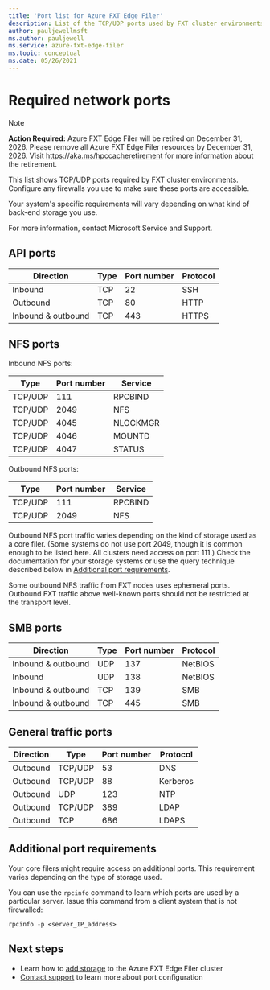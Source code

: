 ```yaml
---
title: 'Port list for Azure FXT Edge Filer'
description: List of the TCP/UDP ports used by FXT cluster environments
author: pauljewellmsft
ms.author: pauljewell
ms.service: azure-fxt-edge-filer
ms.topic: conceptual
ms.date: 05/26/2021
---
```


# Required network ports

> [!NOTE]
> **Action Required:** Azure FXT Edge Filer will be retired on December 31, 2026. Please remove all Azure FXT Edge Filer resources by December 31, 2026. Visit https://aka.ms/hpccacheretirement for more information about the retirement.

This list shows TCP/UDP ports required by FXT cluster environments. Configure any firewalls you use to make sure these ports are accessible.

Your system's specific requirements will vary depending on what kind of back-end storage you use.

For more information, contact Microsoft Service and Support.

## API ports

| Direction | Type | Port number | Protocol |
|-----------|------|-------------|----------|
| Inbound   | TCP  | 22          | SSH      |
| Outbound  | TCP  | 80          | HTTP     |
| Inbound & outbound  | TCP  | 443         | HTTPS    |

## NFS ports

Inbound NFS ports:

| Type    | Port number | Service  |
|---------|-------------|----------|
| TCP/UDP | 111         | RPCBIND  |
| TCP/UDP | 2049        | NFS      |
| TCP/UDP | 4045        | NLOCKMGR |
| TCP/UDP | 4046        | MOUNTD   |
| TCP/UDP | 4047        | STATUS   |

Outbound NFS ports:

| Type    | Port number | Service  |
|---------|-------------|----------|
| TCP/UDP | 111         | RPCBIND  |
| TCP/UDP | 2049        | NFS      |

Outbound NFS port traffic varies depending on the kind of storage used as a core filer. (Some systems do not use port 2049, though it is common enough to be listed here. All clusters need access on port 111.) Check the documentation for your storage systems or use the query technique described below in [Additional port requirements](#additional-port-requirements).

Some outbound NFS traffic from FXT nodes uses ephemeral ports. Outbound FXT traffic above well-known ports should not be restricted at the transport level.

## SMB ports

| Direction | Type | Port number | Protocol |
|-----------|------|-------------|----------|
| Inbound & outbound  | UDP  | 137         | NetBIOS  |
| Inbound   | UDP  | 138         | NetBIOS  |
| Inbound & outbound  | TCP  | 139         | SMB      |
| Inbound & outbound  | TCP  | 445         | SMB      |

<!--| Outbound  | UDP  | 137         | NetBIOS  | 
| Outbound  | TCP  | 139         | SMB      |
| Outbound  | TCP  | 445         | SMB      |
-->

## General traffic ports

| Direction | Type    | Port number | Protocol |
|-----------|---------|-------------|----------|
| Outbound  | TCP/UDP | 53          | DNS      |
| Outbound  | TCP/UDP | 88          | Kerberos |
| Outbound  | UDP     | 123         | NTP      |
| Outbound  | TCP/UDP | 389         | LDAP     |
| Outbound  | TCP     | 686         | LDAPS    |

## Additional port requirements

Your core filers might require access on additional ports. This requirement varies depending on the type of storage used.

You can use the `rpcinfo` command to learn which ports are used by a particular server. Issue this command from a client system that is not firewalled:

`rpcinfo -p <server_IP_address>`

## Next steps

* Learn how to [add storage](add-storage.md) to the Azure FXT Edge Filer cluster
* [Contact support](support-ticket.md) to learn more about port configuration
